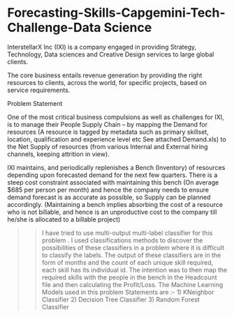 # Forecasting-Skills-Capgemini-Tech-Challenge-Data Science

InterstellarX Inc (IXI) is a company engaged in providing Strategy, Technology, Data sciences and Creative Design services to large global clients.

The core business entails revenue generation by providing the right resources to clients, across the world, for specific projects, based on service requirements.

Problem Statement

One of the most critical business compulsions as well as challenges for IXI, is to manage their People Supply Chain – by mapping the Demand for resources (A resource is tagged by metadata such as primary skillset, location, qualification and experience level etc See attached Demand.xls) to the Net Supply of resources (from various Internal and External hiring channels, keeping attrition in view).

IXI maintains, and periodically replenishes a Bench (Inventory) of resources depending upon forecasted demand for the next few quarters. There is a steep cost constraint associated with maintaining this bench (On average $685 per person per month) and hence the company needs to ensure demand forecast is as accurate as possible, so Supply can be planned accordingly. (Maintaining a bench implies absorbing the cost of a resource who is not billable, and hence is an unproductive cost to the company till he/she is allocated to a billable project)

>> I have tried to use multi-output multi-label classifier for this problem .
>> I used classifications methods to discover the possibilities of these classifiers in a problem where it is difficult to classify the labels.
>> The output of these classifiers are in the form of months and the count of each unique skill required, each skill has its individual id.
>> The intention was to then map the required skills with the people in the bench in the Headcount file and then calculating the Profit/Loss.
>> The Machine Learning Models used in this problem Statements are :-
    1) KNeighbor Classifier
    2) Decision Tree Classifier
    3) Random Forest Classifier
    


